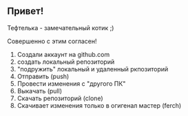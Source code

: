 ## Привет!

Тефтелька - замечательный котик ;)

Совершенно с этим согласен!

1. Создали аккаунт на github.com
2. создать локальный репозиторий
3. "подружить" локальный и удаленный ркпозиторий
4. Отправить (push)
5. Провести изменения с "другого ПК"
6. Выкачать (pull)
7. Скачать репозиторий (clone)
8. Скачивает изменения только в огигенал мастер (ferch)
